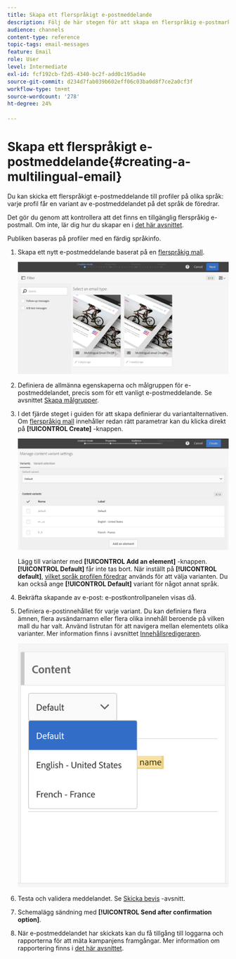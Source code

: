 ```yaml
---
title: Skapa ett flerspråkigt e-postmeddelande
description: Följ de här stegen för att skapa en flerspråkig e-postmarknadsföring som riktar sig till mottagare med olika språk.
audience: channels
content-type: reference
topic-tags: email-messages
feature: Email
role: User
level: Intermediate
exl-id: fcf192cb-f2d5-4340-bc2f-add0c195ad4e
source-git-commit: d234d7fab039b602eff06c03ba0d8f7ce2a0cf3f
workflow-type: tm+mt
source-wordcount: '278'
ht-degree: 24%

---
```


# Skapa ett flerspråkigt e-postmeddelande{#creating-a-multilingual-email}

Du kan skicka ett flerspråkigt e-postmeddelande till profiler på olika språk: varje profil får en variant av e-postmeddelandet på det språk de föredrar.

Det gör du genom att kontrollera att det finns en tillgänglig flerspråkig e-postmall. Om inte, lär dig hur du skapar en i [det här avsnittet](../../channels/using/multilingual-messages-template.md).

Publiken baseras på profiler med en färdig språkinfo.

1. Skapa ett nytt e-postmeddelande baserat på en [flerspråkig mall](../../channels/using/multilingual-messages-template.md).

   ![](assets/multi_create1.png)

1. Definiera de allmänna egenskaperna och målgruppen för e-postmeddelandet, precis som för ett vanligt e-postmeddelande. Se avsnittet [Skapa målgrupper](../../audiences/using/creating-audiences.md).

1. I det fjärde steget i guiden för att skapa definierar du variantalternativen. Om [flerspråkig mall](../../channels/using/multilingual-messages-template.md) innehåller redan rätt parametrar kan du klicka direkt på **[!UICONTROL Create]** -knappen.

   ![](assets/multi_create4.png)

   Lägg till varianter med **[!UICONTROL Add an element]** -knappen. **[!UICONTROL Default]** får inte tas bort. När inställt på **[!UICONTROL default]**, [vilket språk profilen föredrar](../../audiences/using/creating-profiles.md) används för att välja varianten. Du kan också ange **[!UICONTROL Default]** variant för något annat språk.

1. Bekräfta skapande av e-post: e-postkontrollpanelen visas då.
1. Definiera e-postinnehållet för varje variant. Du kan definiera flera ämnen, flera avsändarnamn eller flera olika innehåll beroende på vilken mall du har valt. Använd listrutan för att navigera mellan elementets olika varianter. Mer information finns i avsnittet [Innehållsredigeraren](../../designing/using/designing-content-in-adobe-campaign.md).

   ![](assets/multi_selectcontent.png)

1. Testa och validera meddelandet. Se [Skicka bevis](../../sending/using/sending-proofs.md) -avsnitt.
1. Schemalägg sändning med **[!UICONTROL Send after confirmation option]**.
1. När e-postmeddelandet har skickats kan du få tillgång till loggarna och rapporterna för att mäta kampanjens framgångar. Mer information om rapportering finns i [det här avsnittet](../../reporting/using/about-dynamic-reports.md).

